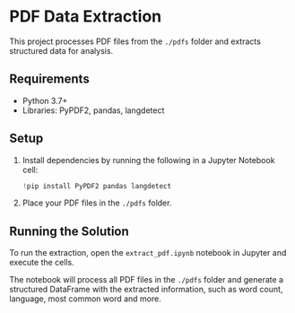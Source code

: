 # PDF Data Extraction

This project processes PDF files from the `./pdfs` folder and extracts structured data for analysis.

## Requirements

- Python 3.7+
- Libraries: PyPDF2, pandas, langdetect

## Setup

1. Install dependencies by running the following in a Jupyter Notebook cell:
   ```python
   !pip install PyPDF2 pandas langdetect
   ```

2. Place your PDF files in the `./pdfs` folder.

## Running the Solution

To run the extraction, open the `extract_pdf.ipynb` notebook in Jupyter and execute the cells.

The notebook will process all PDF files in the `./pdfs` folder and generate a structured DataFrame with the extracted information, such as word count, language, most common word and more.
